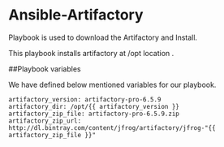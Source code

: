 # Ansible-Artifactory
Playbook is used to download the Artifactory and Install. 

This playbook installs artifactory at /opt location .

##Playbook variables

We have defined below mentioned variables for our playbook.

    artifactory_version: artifactory-pro-6.5.9
    artifactory_dir: /opt/{{ artifactory_version }}
    artifactory_zip_file: artifactory-pro-6.5.9.zip
    artifactory_zip_url: http://dl.bintray.com/content/jfrog/artifactory/jfrog-"{{ artifactory_zip_file }}"
